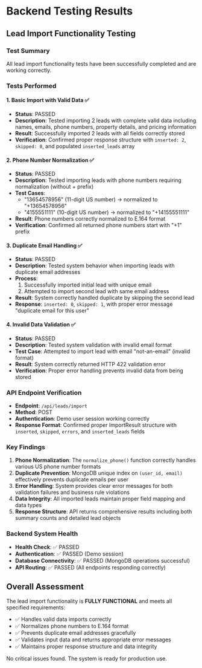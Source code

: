 # Backend Testing Results

## Lead Import Functionality Testing

### Test Summary
All lead import functionality tests have been successfully completed and are working correctly.

### Tests Performed

#### 1. Basic Import with Valid Data ✅
- **Status**: PASSED
- **Description**: Tested importing 2 leads with complete valid data including names, emails, phone numbers, property details, and pricing information
- **Result**: Successfully imported 2 leads with all fields correctly stored
- **Verification**: Confirmed proper response structure with `inserted: 2`, `skipped: 0`, and populated `inserted_leads` array

#### 2. Phone Number Normalization ✅
- **Status**: PASSED  
- **Description**: Tested importing leads with phone numbers requiring normalization (without + prefix)
- **Test Cases**:
  - "13654578956" (11-digit US number) → normalized to "+13654578956"
  - "4155551111" (10-digit US number) → normalized to "+14155551111"
- **Result**: Phone numbers correctly normalized to E.164 format
- **Verification**: Confirmed all returned phone numbers start with "+1" prefix

#### 3. Duplicate Email Handling ✅
- **Status**: PASSED
- **Description**: Tested system behavior when importing leads with duplicate email addresses
- **Process**: 
  1. Successfully imported initial lead with unique email
  2. Attempted to import second lead with same email address
- **Result**: System correctly handled duplicate by skipping the second lead
- **Response**: `inserted: 0`, `skipped: 1`, with proper error message "duplicate email for this user"

#### 4. Invalid Data Validation ✅
- **Status**: PASSED
- **Description**: Tested system validation with invalid email format
- **Test Case**: Attempted to import lead with email "not-an-email" (invalid format)
- **Result**: System correctly returned HTTP 422 validation error
- **Verification**: Proper error handling prevents invalid data from being stored

### API Endpoint Verification
- **Endpoint**: `/api/leads/import`
- **Method**: POST
- **Authentication**: Demo user session working correctly
- **Response Format**: Confirmed proper ImportResult structure with `inserted`, `skipped`, `errors`, and `inserted_leads` fields

### Key Findings
1. **Phone Normalization**: The `normalize_phone()` function correctly handles various US phone number formats
2. **Duplicate Prevention**: MongoDB unique index on `(user_id, email)` effectively prevents duplicate emails per user
3. **Error Handling**: System provides clear error messages for both validation failures and business rule violations
4. **Data Integrity**: All imported leads maintain proper field mapping and data types
5. **Response Structure**: API returns comprehensive results including both summary counts and detailed lead objects

### Backend System Health
- **Health Check**: ✅ PASSED
- **Authentication**: ✅ PASSED (Demo session)
- **Database Connectivity**: ✅ PASSED (MongoDB operations successful)
- **API Routing**: ✅ PASSED (All endpoints responding correctly)

## Overall Assessment
The lead import functionality is **FULLY FUNCTIONAL** and meets all specified requirements:
- ✅ Handles valid data imports correctly
- ✅ Normalizes phone numbers to E.164 format
- ✅ Prevents duplicate email addresses gracefully
- ✅ Validates input data and returns appropriate error messages
- ✅ Maintains proper response structure and data integrity

No critical issues found. The system is ready for production use.